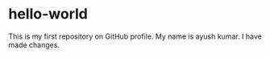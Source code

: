 # hello-world
This is my first repository on GitHub profile.
My name is ayush kumar.
I have made changes.

